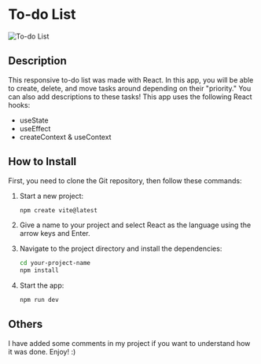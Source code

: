 # To-do List

![To-do List](https://i.gyazo.com/e4ab22badbebbdfae65dda104a4cdc33.png)

## Description
This responsive to-do list was made with React. In this app, you will be able to create, delete, and move tasks around depending on their "priority." You can also add descriptions to these tasks! This app uses the following React hooks:
- useState
- useEffect
- createContext & useContext

## How to Install
First, you need to clone the Git repository, then follow these commands:

1. Start a new project:
    ```bash
    npm create vite@latest
    ```

2. Give a name to your project and select React as the language using the arrow keys and Enter.

3. Navigate to the project directory and install the dependencies:
    ```bash
    cd your-project-name
    npm install
    ```

4. Start the app:
    ```bash
    npm run dev
    ```

## Others
I have added some comments in my project if you want to understand how it was done. Enjoy! :)
